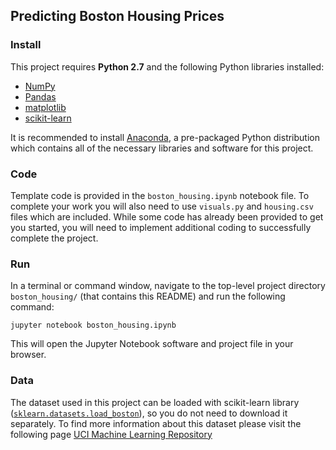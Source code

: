 ## Predicting Boston Housing Prices

### Install

This project requires **Python 2.7** and the following Python libraries installed:

- [NumPy](http://www.numpy.org/)
- [Pandas](http://pandas.pydata.org/)
- [matplotlib](http://matplotlib.org/)
- [scikit-learn](http://scikit-learn.org/stable/)

It is recommended to install [Anaconda](https://www.continuum.io/downloads), a pre-packaged Python distribution which contains all of the necessary libraries and software for this project. 

### Code

Template code is provided in the `boston_housing.ipynb` notebook file. To complete your work you will also need to use  `visuals.py` and `housing.csv` files which are included. While some code has already been provided to get you started, you will need to implement additional coding to successfully complete the project.

### Run

In a terminal or command window, navigate to the top-level project directory `boston_housing/` (that contains this README) and run the following command:
  
```jupyter notebook boston_housing.ipynb```

This will open the Jupyter Notebook software and project file in your browser.

### Data

The dataset used in this project can be loaded with scikit-learn library ([`sklearn.datasets.load_boston`](http://scikit-learn.org/stable/modules/generated/sklearn.datasets.load_boston.html#sklearn.datasets.load_boston)), so you do not need to download it separately. To find more information about this dataset please visit the following page [UCI Machine Learning Repository](https://archive.ics.uci.edu/ml/datasets/Housing)
